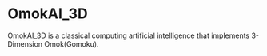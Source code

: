 # OmokAI_3D
OmokAI_3D is a classical computing artificial intelligence that implements 3-Dimension Omok(Gomoku).
